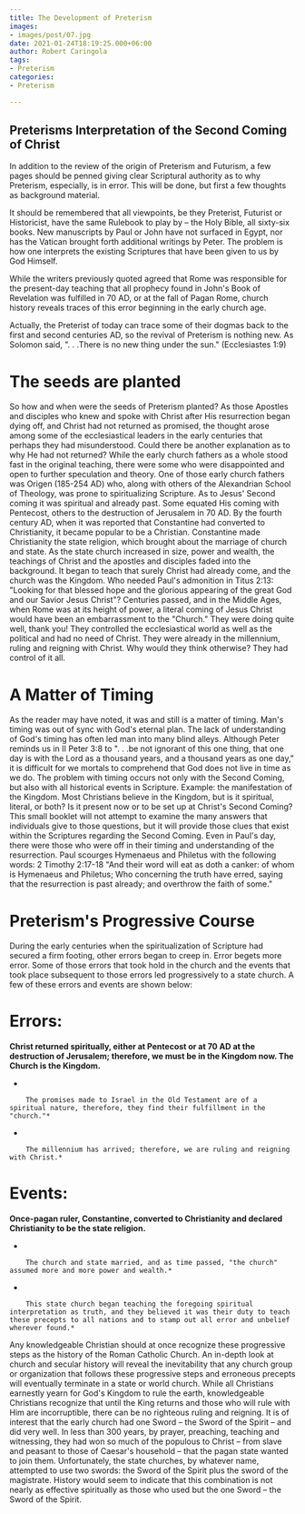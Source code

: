 ```yaml
---
title: The Development of Preterism
images:
- images/post/07.jpg
date: 2021-01-24T18:19:25.000+06:00
author: Robert Caringola
tags:
- Preterism
categories:
- Preterism

---
```

## Preterisms Interpretation of the Second Coming of Christ

In addition to the review of the origin of Preterism and Futurism, a few pages should be penned giving clear Scriptural authority as to why Preterism, especially, is in error. This will be done, but first a few thoughts as background material.


It should be remembered that all viewpoints, be they Preterist, Futurist or Historicist, have the same Rulebook to play by – the Holy Bible, all sixty-six books. New manuscripts by Paul or John have not surfaced in Egypt, nor has the Vatican brought forth additional writings by Peter. The problem is how one interprets the existing Scriptures that have been given to us by God Himself.


While the writers previously quoted agreed that Rome was responsible for the present-day teaching that all prophecy found in John's Book of Revelation was fulfilled in 70 AD, or at the fall of Pagan Rome, church history reveals traces of this error beginning in the early church age.


Actually, the Preterist of today can trace some of their dogmas back to the first and second centuries AD, so the revival of Preterism is nothing new. As Solomon said, ". . .There is no new thing under the sun." (Ecclesiastes 1:9)

# The seeds are planted

So how and when were the seeds of Preterism planted?
As those Apostles and disciples who knew and spoke with Christ after His resurrection began dying off, and Christ had not returned as promised, the thought arose among some of the ecclesiastical leaders in the early centuries that perhaps they had misunderstood. Could there be another explanation as to why He had not returned? While the early church fathers as a whole stood fast in the original teaching, there were some who were disappointed and open to further speculation and theory.
One of those early church fathers was Origen (185-254 AD) who, along with others of the Alexandrian School of Theology, was prone to spiritualizing Scripture. As to Jesus' Second coming it was spiritual and already past. Some equated His coming with Pentecost, others to the destruction of Jerusalem in 70 AD.
By the fourth century AD, when it was reported that Constantine had converted to Christianity, it became popular to be a Christian. Constantine made Christianity the state religion, which brought about the marriage of church and state.
As the state church increased in size, power and wealth, the teachings of Christ and the apostles and disciples faded into the background. It began to teach that surely Christ had already come, and the church was the Kingdom. Who needed Paul's admonition in Titus 2:13: "Looking for that blessed hope and the glorious appearing of the great God and our Savior Jesus Christ"?
Centuries passed, and in the Middle Ages, when Rome was at its height of power, a literal coming of Jesus Christ would have been an embarrassment to the "Church." They were doing quite well, thank you! They controlled the ecclesiastical world as well as the political and had no need of Christ. They were already in the millennium, ruling and reigning with Christ. Why would they think otherwise? They had control of it all.

# A Matter of Timing

As the reader may have noted, it was and still is a matter of timing. Man's timing was out of sync with God's eternal plan. The lack of understanding of God's timing has often led man into many blind alleys. Although Peter reminds us in II Peter 3:8 to ". . .be not ignorant of this one thing, that one day is with the Lord as a thousand years, and a thousand years as one day," it is difficult for we mortals to comprehend that God does not live in time as we do.
The problem with timing occurs not only with the Second Coming, but also with all historical events in Scripture. Example: the manifestation of the Kingdom. Most Christians believe in the Kingdom, but is it spiritual, literal, or both? Is it present now or to be set up at Christ's Second Coming? This small booklet will not attempt to examine the many answers that individuals give to those questions, but it will provide those clues that exist within the Scriptures regarding the Second Coming.
Even in Paul's day, there were those who were off in their timing and understanding of the resurrection. Paul scourges Hymenaeus and Philetus with the following words:
2 Timothy 2:17-18
"And their word will eat as doth a canker: of whom is Hymenaeus and Philetus; Who concerning the truth have erred, saying that the resurrection is past already; and overthrow the faith of some."

# Preterism's Progressive Course

During the early centuries when the spiritualization of Scripture had secured a firm footing, other errors began to creep in. Error begets more error. Some of those errors that took hold in the church and the events that took place subsequent to those errors led progressively to a state church. A few of these errors and events are shown below:

# Errors:

**Christ returned spiritually, either at Pentecost or at 70 AD at the destruction of Jerusalem; therefore, we must be in the Kingdom now. The Church is the Kingdom.**

* 

        The promises made to Israel in the Old Testament are of a spiritual nature, therefore, they find their fulfillment in the "church."*
* 

        The millennium has arrived; therefore, we are ruling and reigning with Christ.*

# Events:

**Once-pagan ruler, Constantine, converted to Christianity and declared Christianity to be the state religion.**

* 

        The church and state married, and as time passed, "the church" assumed more and more power and wealth.*
* 

        This state church began teaching the foregoing spiritual interpretation as truth, and they believed it was their duty to teach these precepts to all nations and to stamp out all error and unbelief wherever found.*

Any knowledgeable Christian should at once recognize these progressive steps as the history of the Roman Catholic Church.
An in-depth look at church and secular history will reveal the inevitability that any church group or organization that follows these progressive steps and erroneous precepts will eventually terminate in a state or world church. While all Christians earnestly yearn for God's Kingdom to rule the earth, knowledgeable Christians recognize that until the King returns and those who will rule with Him are incorruptible, there can be no righteous ruling and reigning.
It is of interest that the early church had one Sword – the Sword of the Spirit – and did very well. In less than 300 years, by prayer, preaching, teaching and witnessing, they had won so much of the populous to Christ – from slave and peasant to those of Caesar's household – that the pagan state wanted to join them. Unfortunately, the state churches, by whatever name, attempted to use two swords: the Sword of the Spirit plus the sword of the magistrate. History would seem to indicate that this combination is not nearly as effective spiritually as those who used but the one Sword – the Sword of the Spirit.